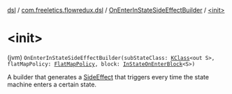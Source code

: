 [dsl](../../index.md) / [com.freeletics.flowredux.dsl](../index.md) / [OnEnterInStateSideEffectBuilder](index.md) / [&lt;init&gt;](./-init-.md)

# &lt;init&gt;

(jvm) `OnEnterInStateSideEffectBuilder(subStateClass: `[`KClass`](https://kotlinlang.org/api/latest/jvm/stdlib/kotlin.reflect/-k-class/index.html)`<out S>, flatMapPolicy: `[`FlatMapPolicy`](../-flat-map-policy/index.md)`, block: `[`InStateOnEnterBlock`](../-in-state-on-enter-block.md)`<S>)`

A builder that generates a [SideEffect](#) that triggers every time the state machine enters
a certain state.

